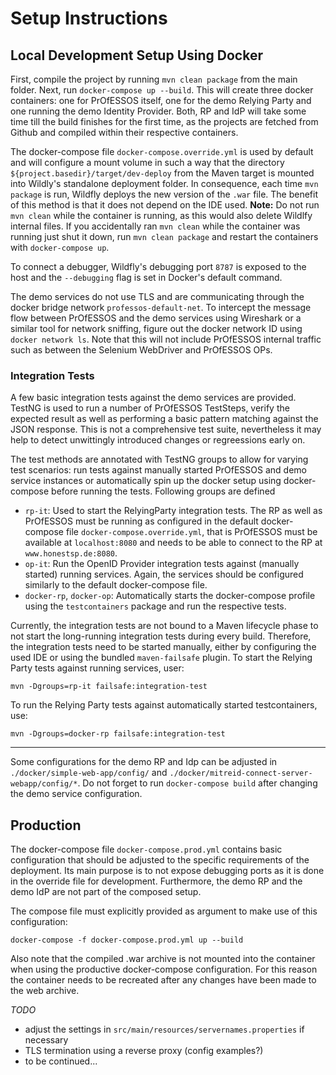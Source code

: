 # Setup Instructions

## Local Development Setup Using Docker

First, compile the project by running `mvn clean package` from the main folder. Next, run `docker-compose up --build`. This will create three docker containers: one for PrOfESSOS itself, one for the demo Relying Party and one running the demo Identity Provider. Both, RP and IdP will take some time till the build finishes for the first time, as the projects are fetched from Github and compiled within their respective containers.

The docker-compose file `docker-compose.override.yml` is used by default and will configure a mount volume in such a way that the directory `${project.basedir}/target/dev-deploy` from the Maven target is mounted into Wildly's standalone deployment folder. In consequence, each time `mvn package` is run, Wildfly deploys the new version of the `.war` file. The benefit of this method is that it does not depend on the IDE used.
**Note:** Do not run `mvn clean` while the container is running, as this would also delete Wildlfy internal files. If you accidentally ran `mvn clean` while the container was running just shut it down, run `mvn clean package` and restart the containers with `docker-compose up`.

To connect a debugger, Wildfly's debugging port `8787` is exposed to the host and the `--debugging` flag is set in Docker's default command.

The demo services do not use TLS and are communicating through the docker bridge network `professos-default-net`. To intercept the message flow between PrOfESSOS and the demo services using Wireshark or a similar tool for network sniffing, figure out the docker network ID using `docker network ls`. Note that this will not include PrOfESSOS internal traffic such as between the Selenium WebDriver and PrOfESSOS OPs.

### Integration Tests

A few basic integration tests against the demo services are provided. TestNG is used to run a number of PrOfESSOS 
TestSteps, verify the expected result as well as performing a basic pattern matching against the JSON response. This is 
not a comprehensive test suite, nevertheless it may help to detect unwittingly introduced changes or regreessions early on.
 
The test methods are annotated with TestNG groups to allow for varying test scenarios: run tests against manually started 
 PrOfESSOS and demo service instances or automatically spin up the docker setup using docker-compose before running the tests.
 Following groups are defined
 
 * `rp-it`: Used to start the RelyingParty integration tests. The RP as well as PrOfESSOS must be
 running as configured in the default docker-compose file `docker-compose.override.yml`, that is PrOfESSOS must be 
 available at `localhost:8080` and needs to be able to connect to the RP at `www.honestsp.de:8080`.
 * `op-it`: Run the OpenID Provider integration tests against (manually started) running services. Again, the services should be
 configured similarly to the default docker-compose file.
 * `docker-rp`, `docker-op`: Automatically starts the docker-compose profile using the `testcontainers` package and run 
 the respective tests.

Currently, the integration tests are not bound to a Maven lifecycle phase to not start the long-running integration tests 
during every build. Therefore, the integration tests need to be started manually, either by
 configuring the used IDE or using the bundled `maven-failsafe` plugin. To start the Relying Party tests against running services, user:
```
mvn -Dgroups=rp-it failsafe:integration-test
```

To run the Relying Party tests against automatically started testcontainers, use:
```
mvn -Dgroups=docker-rp failsafe:integration-test
```


---

Some configurations for the demo RP and Idp can be adjusted in `./docker/simple-web-app/config/` and `./docker/mitreid-connect-server-webapp/config/*`. Do not forget to run `docker-compose build` after changing the demo service configuration.


## Production

The docker-compose file `docker-compose.prod.yml` contains basic configuration that should be adjusted to the specific requirements of the deployment. Its main purpose is to not expose debugging ports as it is done in the override file for development. Furthermore, the demo RP and the demo IdP are not part of the composed setup.

The compose file must explicitly provided as argument to make use of this configuration:
```
docker-compose -f docker-compose.prod.yml up --build
```
Also note that the compiled .war archive is not mounted into the container when using the productive docker-compose configuration. For this reason the container needs to be recreated after any changes have been made to the web archive.

*TODO*
- adjust the settings in `src/main/resources/servernames.properties` if necessary
- TLS termination using a reverse proxy (config examples?)
- to be continued...
